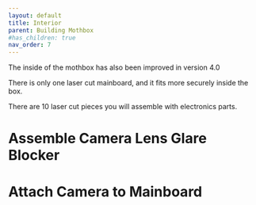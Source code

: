 ```yaml
---
layout: default
title: Interior
parent: Building Mothbox
#has_children: true
nav_order: 7
---
```


The inside of the mothbox has also been improved in version 4.0

There is only one laser cut mainboard, and it fits more securely inside the box.

There are 10 laser cut pieces you will assemble with electronics parts.

# Assemble Camera Lens Glare Blocker



# Attach Camera to Mainboard


